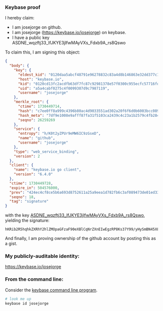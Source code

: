 ### Keybase proof

I hereby claim:

  * I am josejorge on github.
  * I am josejorge (https://keybase.io/josejorge) on keybase.
  * I have a public key ASDNE_wqzftj33_IfJKYE3jlfwMAyVXs_Fdxb9A_rs8Qswo

To claim this, I am signing this object:

```json
{
  "body": {
    "key": {
      "eldest_kid": "0120daa5abcf48791e96278832c83a4d8b146863e32dd377c1eba96d5fd54482e3ca0a",
      "host": "keybase.io",
      "kid": "0120cd13fc2acdfb63df7fc87c92981378e57f0300c955ecfc57716fd03faecf10b30a",
      "uid": "a5a4cabf0275c4f0099307d9c7987119",
      "username": "josejorge"
    },
    "merkle_root": {
      "ctime": 1730449714,
      "hash": "c7ee0ff8a999c4396b80ac4d9033551ad302a20f6f6d0b6003bcc08917efb5c2c5a6bbdb147403274151b6e927c219753c3b861f9782e7de9a7e32ec77df273d",
      "hash_meta": "7df9e1008e9afff87fa31f5103ca2439c4c23a1b2579c4fb28477c62ac717f4d",
      "seqno": 26259269
    },
    "service": {
      "entropy": "h/K0t2yZPUr9eMW6IC9zGseD",
      "name": "github",
      "username": "josejorge"
    },
    "type": "web_service_binding",
    "version": 2
  },
  "client": {
    "name": "keybase.io go client",
    "version": "6.4.0"
  },
  "ctime": 1730449728,
  "expire_in": 504576000,
  "prev": "424ec4cf8ce5b6a693d8752611a25a9eea1d782fb6c3af089473de01ed336258",
  "seqno": 18,
  "tag": "signature"
}
```

with the key [ASDNE_wqzftj33_IfJKYE3jlfwMAyVXs_Fdxb9A_rs8Qswo](https://keybase.io/josejorge), yielding the signature:

```
hKRib2R5hqhkZXRhY2hlZMOpaGFzaF90eXBlCqNrZXnEIwEgzRP8Ks37Y99/yHySmBN45X8DAMlV7PxXcW/QP67PELMKp3BheWxvYWTESpcCEsQgQk7Ez4zltqaT2HUmEaJanuodeC+2w68IlHPeAe0zYljEIFq65fCbG7vzV6YpLpEsvjksTLwmCT820XmbnFxzWVYQAgHCo3NpZ8RAp3UAJO8bcwCC4X+fNQrJ8M6Zvh2AEX74tBQRvCg5rACJd6v6TvkVAdjMnMbccdK/lAeJQ9cFS+923QXmmPXzBahzaWdfdHlwZSCkaGFzaIKkdHlwZQildmFsdWXEIFgbKOAhDadJr70xGzZC5RQxRG7OvXms+KVFPOFJiUxGo3RhZ80CAqd2ZXJzaW9uAQ==

```

And finally, I am proving ownership of the github account by posting this as a gist.

### My publicly-auditable identity:

https://keybase.io/josejorge

### From the command line:

Consider the [keybase command line program](https://keybase.io/download).

```bash
# look me up
keybase id josejorge
```